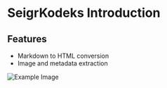 # SeigrKodeks Introduction

## Features
- Markdown to HTML conversion
- Image and metadata extraction

![Example Image](example.png)
